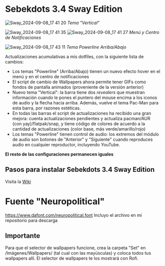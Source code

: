 # Sebekdots 3.4 Sway Edition

![Sway_2024-09-08_17 41 20](https://github.com/user-attachments/assets/642d342a-ed68-4f97-819b-66bb5744c556)
_Tema "Vertical"_

![Sway_2024-09-08_17 41 35](https://github.com/user-attachments/assets/106c1163-2f65-49d1-876c-d976a3e9237f)
![Sway_2024-09-08_17 41 27](https://github.com/user-attachments/assets/f458ec5b-1303-44b3-ae6d-e7375dcc02ec)
_Menú y Centro de Notificaciones_

![Sway_2024-09-08_17 43 11](https://github.com/user-attachments/assets/e9d85530-71bc-481b-98f0-d47901ab1646)
_Tema Powerline Arriba/Abajo_

Actualizaciones acumulativas a mis dotfiles, con la siguiente lista de cambios:

- Los temas "Powerline" (Arriba/Abajo) tienen un nuevo efecto hover en el menú y en el centro de notificaciones
- El script de cambio de Wallpapers ahora permite tener GIFs como fondos de pantalla animados (proveniente de la versión anterior)
- Nuevo tema "Vertical": la barra tiene dos _revealers_ que muestran información cuando le pones el puntero del mouse encima a los iconos de audio y la flecha hacia arriba. Además, vuelve el tema Pac-Man para esta barra, por razones estéticas.
- En todas las barras el script de actualizaciones ha recibido una gran mejora: cuenta actualizaciones pendientes y actualiza pacman/AUR (con yay)/flatpak/snap, y tiene código de colores de acuerdo a la cantidad de actualizaciones (color base, más verde/amarillo/rojo)
- Los temas "Powerline" tienen control de audio: los extremos del módulo de audio son botones de "Anterior" y "Siguiente" cuando reproduces audio en cualquier reproductor, incluyendo YouTube.

**El resto de las configuraciones permanecen iguales**

## Pasos para instalar Sebekdots 3.4 Sway Edition

Visita la [Wiki](https://github.com/andrewsebek/Sebekdots-sway/wiki)

# Fuente "Neuropolitical"

https://www.dafont.com/neuropolitical.font 
Incluyo el archivo en mi repositorio para descarga

## Importante

Para que el selector de wallpapers funcione, crea la carpeta "Set" en /Imágenes/Wallpapers/ (tal cual con las mayúsculas) y coloca todos tus wallpapers allí. El selector de wallpapers te los mostrará con Rofi.

